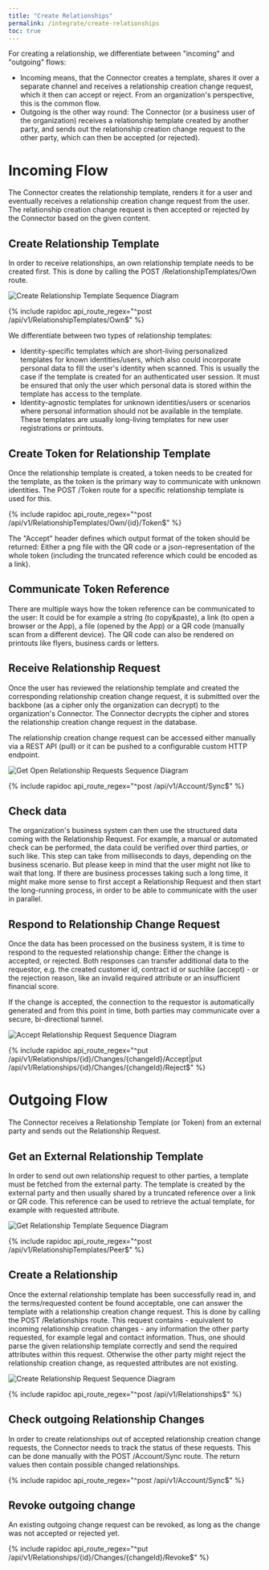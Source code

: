 ```yaml
---
title: "Create Relationships"
permalink: /integrate/create-relationships
toc: true
---
```


For creating a relationship, we differentiate between "incoming" and "outgoing" flows:

-   Incoming means, that the Connector creates a template, shares it over a separate channel and receives a relationship creation change request, which it then can accept or reject. From an organization's perspective, this is the common flow.
-   Outgoing is the other way round: The Connector (or a business user of the organization) receives a relationship template created by another party, and sends out the relationship creation change request to the other party, which can then be accepted (or rejected).

# Incoming Flow

The Connector creates the relationship template, renders it for a user and eventually receives a relationship creation change request from the user. The relationship creation change request is then accepted or rejected by the Connector based on the given content.

## Create Relationship Template

In order to receive relationships, an own relationship template needs to be created first. This is done by calling the POST /RelationshipTemplates/Own route.

![Create Relationship Template Sequence Diagram](images/Connector_CreateTemplate.png "Create Relationship Template")

{% include rapidoc api_route_regex="^post /api/v1/RelationshipTemplates/Own$" %}

We differentiate between two types of relationship templates:

-   Identity-specific templates which are short-living personalized templates for known identities/users, which also could incorporate personal data to fill the user's identity when scanned. This is usually the case if the template is created for an authenticated user session. It must be ensured that only the user which personal data is stored within the template has access to the template.
-   Identity-agnostic templates for unknown identities/users or scenarios where personal information should not be available in the template. These templates are usually long-living templates for new user registrations or printouts.

## Create Token for Relationship Template

Once the relationship template is created, a token needs to be created for the template, as the token is the primary way to communicate with unknown identities. The POST /Token route for a specific relationship template is used for this.

{% include rapidoc api_route_regex="^post /api/v1/RelationshipTemplates/Own/{id}/Token$" %}

The "Accept" header defines which output format of the token should be returned: Either a png file with the QR code or a json-representation of the whole token (including the truncated reference which could be encoded as a link).

## Communicate Token Reference

There are multiple ways how the token reference can be communicated to the user: It could be for example a string (to copy&paste), a link (to open a browser or the App), a file (opened by the App) or a QR code (manually scan from a different device). The QR code can also be rendered on printouts like flyers, business cards or letters.

## Receive Relationship Request

Once the user has reviewed the relationship template and created the corresponding relationship creation change request, it is submitted over the backbone (as a cipher only the organization can decrypt) to the organization's Connector. The Connector decrypts the cipher and stores the relationship creation change request in the database.

The relationship creation change request can be accessed either manually via a REST API (pull) or it can be pushed to a configurable custom HTTP endpoint.

![Get Open Relationship Requests Sequence Diagram](images/Connector_GetOpenRelationshipRequests.png "Get Open Relationship Requests")

{% include rapidoc api_route_regex="^post /api/v1/Account/Sync$" %}

## Check data

The organization's business system can then use the structured data coming with the Relationship Request. For example, a manual or automated check can be performed, the data could be verified over third parties, or such like. This step can take from milliseconds to days, depending on the business scenario.
But please keep in mind that the user might not like to wait that long. If there are business processes taking such a long time, it might make more sense to first accept a Relationship Request and then start the long-running process, in order to be able to communicate with the user in parallel.

## Respond to Relationship Change Request

Once the data has been processed on the business system, it is time to respond to the requested relationship change: Either the change is accepted, or rejected. Both responses can transfer additional data to the requestor, e.g. the created customer id, contract id or suchlike (accept) - or the rejection reason, like an invalid required attribute or an insufficient financial score.

If the change is accepted, the connection to the requestor is automatically generated and from this point in time, both parties may communicate over a secure, bi-directional tunnel.

![Accept Relationship Request Sequence Diagram](images/Connector_AcceptRelationshipRequest.png "Accept Relationship Request")

{% include rapidoc api_route_regex="^put /api/v1/Relationships/{id}/Changes/{changeId}/Accept|put /api/v1/Relationships/{id}/Changes/{changeId}/Reject$" %}

# Outgoing Flow

The Connector receives a Relationship Template (or Token) from an external party and sends out the Relationship Request.

## Get an External Relationship Template

In order to send out own relationship request to other parties, a template must be fetched from the external party. The template is created by the external party and then usually shared by a truncated reference over a link or QR code. This reference can be used to retrieve the actual template, for example with requested attribute.

![Get Relationship Template Sequence Diagram](images/Connector_GetTemplate.png "Get Relationship Template")

{% include rapidoc api_route_regex="^post /api/v1/RelationshipTemplates/Peer$" %}

## Create a Relationship

Once the external relationship template has been successfully read in, and the terms/requested content be found acceptable, one can answer the template with a relationship creation change request. This is done by calling the POST /Relationships route.
This request contains - equivalent to incoming relationship creation changes - any information the other party requested, for example legal and contact information. Thus, one should parse the given relationship template correctly and send the required attributes within this request. Otherwise the other party might reject the relationship creation change, as requested attributes are not existing.

![Create Relationship Request Sequence Diagram](images/Connector_CreateRelationshipRequest.png "Create Relationship Request")

{% include rapidoc api_route_regex="^post /api/v1/Relationships$" %}

## Check outgoing Relationship Changes

In order to create relationships out of accepted relationship creation change requests, the Connector needs to track the status of these requests. This can be done manually with the POST /Account/Sync route. The return values then contain possible changed relationships.

{% include rapidoc api_route_regex="^post /api/v1/Account/Sync$" %}

## Revoke outgoing change

An existing outgoing change request can be revoked, as long as the change was not accepted or rejected yet.

{% include rapidoc api_route_regex="^put /api/v1/Relationships/{id}/Changes/{changeId}/Revoke$" %}
